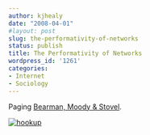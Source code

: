 ```yaml
---
author: kjhealy
date: "2008-04-01"
#layout: post
slug: the-performativity-of-networks
status: publish
title: The Performativity of Networks
wordpress_id: '1261'
categories:
- Internet
- Sociology
---
```


Paging [Bearman, Moody & Stovel](http://crookedtimber.org/2004/08/13/love-is-a-battlefield-spanning-tree-network-with-no-4-cycles/).

[![hookup](http://orgtheory.wordpress.com/files/2008/04/convincing_pickup_line.png)](http://xkcd.com "hookup")
